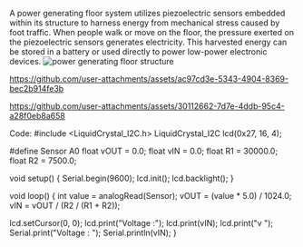 A power generating floor system utilizes piezoelectric sensors embedded within its structure to harness energy from mechanical stress caused by foot traffic. When people walk or move on the floor, the pressure exerted on the piezoelectric sensors generates electricity. This harvested energy can be stored in a battery or used directly to power low-power electronic devices.
![power generating floor structure](https://github.com/user-attachments/assets/e78d3edc-688e-4d05-b167-952d8742e225)


https://github.com/user-attachments/assets/ac97cd3e-5343-4904-8369-bec2b914fe3b



https://github.com/user-attachments/assets/30112662-7d7e-4ddb-95c4-a28f0eb8a658


Code:
#include <LiquidCrystal_I2C.h>
LiquidCrystal_I2C lcd(0x27, 16, 4);

#define Sensor A0
float vOUT = 0.0;
float vIN = 0.0;
float R1 = 30000.0;
float R2 = 7500.0;

void setup() {
  Serial.begin(9600);
  lcd.init();
  lcd.backlight();
}

void loop() {
  int value = analogRead(Sensor);
  vOUT = (value * 5.0) / 1024.0;
  vIN = vOUT / (R2 / (R1 + R2));

  lcd.setCursor(0, 0);
  lcd.print("Voltage :");
  lcd.print(vIN);
  lcd.print("v ");
  Serial.print("Voltage : ");
  Serial.println(vIN);
}
